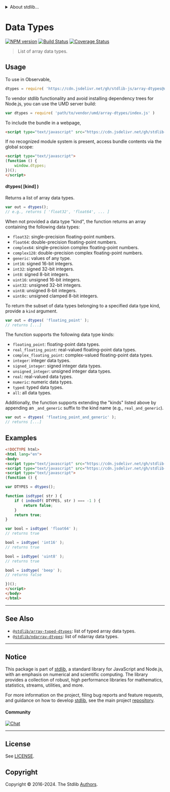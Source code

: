 <!--

@license Apache-2.0

Copyright (c) 2018 The Stdlib Authors.

Licensed under the Apache License, Version 2.0 (the "License");
you may not use this file except in compliance with the License.
You may obtain a copy of the License at

   http://www.apache.org/licenses/LICENSE-2.0

Unless required by applicable law or agreed to in writing, software
distributed under the License is distributed on an "AS IS" BASIS,
WITHOUT WARRANTIES OR CONDITIONS OF ANY KIND, either express or implied.
See the License for the specific language governing permissions and
limitations under the License.

-->


<details>
  <summary>
    About stdlib...
  </summary>
  <p>We believe in a future in which the web is a preferred environment for numerical computation. To help realize this future, we've built stdlib. stdlib is a standard library, with an emphasis on numerical and scientific computation, written in JavaScript (and C) for execution in browsers and in Node.js.</p>
  <p>The library is fully decomposable, being architected in such a way that you can swap out and mix and match APIs and functionality to cater to your exact preferences and use cases.</p>
  <p>When you use stdlib, you can be absolutely certain that you are using the most thorough, rigorous, well-written, studied, documented, tested, measured, and high-quality code out there.</p>
  <p>To join us in bringing numerical computing to the web, get started by checking us out on <a href="https://github.com/stdlib-js/stdlib">GitHub</a>, and please consider <a href="https://opencollective.com/stdlib">financially supporting stdlib</a>. We greatly appreciate your continued support!</p>
</details>

# Data Types

[![NPM version][npm-image]][npm-url] [![Build Status][test-image]][test-url] [![Coverage Status][coverage-image]][coverage-url] <!-- [![dependencies][dependencies-image]][dependencies-url] -->

> List of array data types.

<!-- Section to include introductory text. Make sure to keep an empty line after the intro `section` element and another before the `/section` close. -->

<section class="intro">

</section>

<!-- /.intro -->

<!-- Package usage documentation. -->



<section class="usage">

## Usage

To use in Observable,

```javascript
dtypes = require( 'https://cdn.jsdelivr.net/gh/stdlib-js/array-dtypes@umd/browser.js' )
```

To vendor stdlib functionality and avoid installing dependency trees for Node.js, you can use the UMD server build:

```javascript
var dtypes = require( 'path/to/vendor/umd/array-dtypes/index.js' )
```

To include the bundle in a webpage,

```html
<script type="text/javascript" src="https://cdn.jsdelivr.net/gh/stdlib-js/array-dtypes@umd/browser.js"></script>
```

If no recognized module system is present, access bundle contents via the global scope:

```html
<script type="text/javascript">
(function () {
    window.dtypes;
})();
</script>
```

#### dtypes( \[kind] )

Returns a list of array data types.

```javascript
var out = dtypes();
// e.g., returns [ 'float32', 'float64', ... ]
```

When not provided a data type "kind", the function returns an array containing the following data types:

-   `float32`: single-precision floating-point numbers.
-   `float64`: double-precision floating-point numbers.
-   `complex64`: single-precision complex floating-point numbers.
-   `complex128`: double-precision complex floating-point numbers.
-   `generic`: values of any type.
-   `int16`: signed 16-bit integers.
-   `int32`: signed 32-bit integers.
-   `int8`: signed 8-bit integers.
-   `uint16`: unsigned 16-bit integers.
-   `uint32`: unsigned 32-bit integers.
-   `uint8`: unsigned 8-bit integers.
-   `uint8c`: unsigned clamped 8-bit integers.

To return the subset of data types belonging to a specified data type kind, provide a `kind` argument.

```javascript
var out = dtypes( 'floating_point' );
// returns [...]
```

The function supports the following data type kinds:

-   `floating_point`: floating-point data types.
-   `real_floating_point`: real-valued floating-point data types.
-   `complex_floating_point`: complex-valued floating-point data types.
-   `integer`: integer data types.
-   `signed_integer`: signed integer data types.
-   `unsigned_integer`: unsigned integer data types.
-   `real`: real-valued data types.
-   `numeric`: numeric data types.
-   `typed`: typed data types.
-   `all`: all data types.

Additionally, the function supports extending the "kinds" listed above by appending an `_and_generic` suffix to the kind name (e.g., `real_and_generic`).

```javascript
var out = dtypes( 'floating_point_and_generic' );
// returns [...]
```

</section>

<!-- /.usage -->

<!-- Package usage notes. Make sure to keep an empty line after the `section` element and another before the `/section` close. -->

<section class="notes">

</section>

<!-- /.notes -->

<!-- Package usage examples. -->

<section class="examples">

## Examples

<!-- eslint no-undef: "error" -->

```html
<!DOCTYPE html>
<html lang="en">
<body>
<script type="text/javascript" src="https://cdn.jsdelivr.net/gh/stdlib-js/utils-index-of@umd/browser.js"></script>
<script type="text/javascript" src="https://cdn.jsdelivr.net/gh/stdlib-js/array-dtypes@umd/browser.js"></script>
<script type="text/javascript">
(function () {

var DTYPES = dtypes();

function isdtype( str ) {
    if ( indexOf( DTYPES, str ) === -1 ) {
        return false;
    }
    return true;
}

var bool = isdtype( 'float64' );
// returns true

bool = isdtype( 'int16' );
// returns true

bool = isdtype( 'uint8' );
// returns true

bool = isdtype( 'beep' );
// returns false

})();
</script>
</body>
</html>
```

</section>

<!-- /.examples -->

<!-- Section to include cited references. If references are included, add a horizontal rule *before* the section. Make sure to keep an empty line after the `section` element and another before the `/section` close. -->

<section class="references">

</section>

<!-- /.references -->

<!-- Section for related `stdlib` packages. Do not manually edit this section, as it is automatically populated. -->

<section class="related">

* * *

## See Also

-   <span class="package-name">[`@stdlib/array-typed-dtypes`][@stdlib/array/typed-dtypes]</span><span class="delimiter">: </span><span class="description">list of typed array data types.</span>
-   <span class="package-name">[`@stdlib/ndarray-dtypes`][@stdlib/ndarray/dtypes]</span><span class="delimiter">: </span><span class="description">list of ndarray data types.</span>

</section>

<!-- /.related -->

<!-- Section for all links. Make sure to keep an empty line after the `section` element and another before the `/section` close. -->


<section class="main-repo" >

* * *

## Notice

This package is part of [stdlib][stdlib], a standard library for JavaScript and Node.js, with an emphasis on numerical and scientific computing. The library provides a collection of robust, high performance libraries for mathematics, statistics, streams, utilities, and more.

For more information on the project, filing bug reports and feature requests, and guidance on how to develop [stdlib][stdlib], see the main project [repository][stdlib].

#### Community

[![Chat][chat-image]][chat-url]

---

## License

See [LICENSE][stdlib-license].


## Copyright

Copyright &copy; 2016-2024. The Stdlib [Authors][stdlib-authors].

</section>

<!-- /.stdlib -->

<!-- Section for all links. Make sure to keep an empty line after the `section` element and another before the `/section` close. -->

<section class="links">

[npm-image]: http://img.shields.io/npm/v/@stdlib/array-dtypes.svg
[npm-url]: https://npmjs.org/package/@stdlib/array-dtypes

[test-image]: https://github.com/stdlib-js/array-dtypes/actions/workflows/test.yml/badge.svg?branch=main
[test-url]: https://github.com/stdlib-js/array-dtypes/actions/workflows/test.yml?query=branch:main

[coverage-image]: https://img.shields.io/codecov/c/github/stdlib-js/array-dtypes/main.svg
[coverage-url]: https://codecov.io/github/stdlib-js/array-dtypes?branch=main

<!--

[dependencies-image]: https://img.shields.io/david/stdlib-js/array-dtypes.svg
[dependencies-url]: https://david-dm.org/stdlib-js/array-dtypes/main

-->

[chat-image]: https://img.shields.io/gitter/room/stdlib-js/stdlib.svg
[chat-url]: https://app.gitter.im/#/room/#stdlib-js_stdlib:gitter.im

[stdlib]: https://github.com/stdlib-js/stdlib

[stdlib-authors]: https://github.com/stdlib-js/stdlib/graphs/contributors

[umd]: https://github.com/umdjs/umd
[es-module]: https://developer.mozilla.org/en-US/docs/Web/JavaScript/Guide/Modules

[deno-url]: https://github.com/stdlib-js/array-dtypes/tree/deno
[deno-readme]: https://github.com/stdlib-js/array-dtypes/blob/deno/README.md
[umd-url]: https://github.com/stdlib-js/array-dtypes/tree/umd
[umd-readme]: https://github.com/stdlib-js/array-dtypes/blob/umd/README.md
[esm-url]: https://github.com/stdlib-js/array-dtypes/tree/esm
[esm-readme]: https://github.com/stdlib-js/array-dtypes/blob/esm/README.md
[branches-url]: https://github.com/stdlib-js/array-dtypes/blob/main/branches.md

[stdlib-license]: https://raw.githubusercontent.com/stdlib-js/array-dtypes/main/LICENSE

<!-- <related-links> -->

[@stdlib/array/typed-dtypes]: https://github.com/stdlib-js/array-typed-dtypes/tree/umd

[@stdlib/ndarray/dtypes]: https://github.com/stdlib-js/ndarray-dtypes/tree/umd

<!-- </related-links> -->

</section>

<!-- /.links -->
